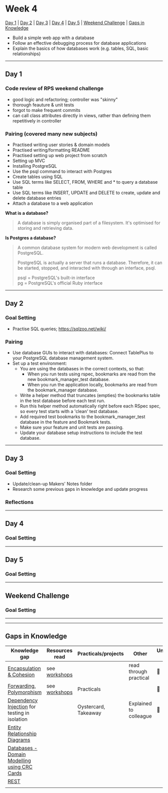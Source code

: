 # Week 4

[Day 1](#day-1) | [Day 2](#day-2) | [Day 3](#day-3) | [Day 4](#day-4) | [Day 5](#day-5) | [Weekend Challenge](#weekend-challenge) | [Gaps in Knowledge](#gaps-in-knowledge) 

- Build a simple web app with a database  
- Follow an effective debugging process for database applications  
- Explain the basics of how databases work (e.g. tables, SQL, basic relationships)  

---------

## Day 1

### Code review of RPS weekend challenge
- good logic and refactoring; controller was "skinny"
- thorough feauture & unit tests
- forgot to make frequent commits
- can call class attributes directly in views, rather than defining them repetitively in controller

### Pairing (covered many new subjects)
- Practised writing user stories & domain models
- Practised writing/formatting README
- Practised setting up web project from scratch
- Setting up MVC
- Installing PostgreSQL
- Use the psql command to interact with Postgres
- Create tables using SQL
- Use SQL terms like SELECT, FROM, WHERE and * to query a database table  
- Use SQL terms like INSERT, UPDATE and DELETE to create, update and delete database entries
- Attach a database to a web application
  
**What is a database?**

> A database is simply organised part of a filesystem. It's optimised for storing and retrieving data.

**Is Postgres a database?**

> A common database system for modern web development is called PostgreSQL.  
>   
> PostgreSQL is actually a server that runs a database. Therefore, it can be started, stopped, and interacted with through an interface, psql.  
>   
> psql = PostgreSQL's built-in interface  
> pg = PostgreSQL's official Ruby interface

----------

## Day 2

### Goal Setting
- Practise SQL queries; https://sqlzoo.net/wiki/  

### Pairing
- Use database GUIs to interact with databases: Connect TablePlus to your PostgreSQL database management system.  
- Set up a test environment:  
  - You are using the databases in the correct contexts, so that:  
    - When you run tests using rspec, bookmarks are read from the new bookmark_manager_test database.  
    - When you run the application locally, bookmarks are read from the bookmark_manager database.  
  - Write a helper method that truncates (empties) the bookmarks table in the test database before each test run.  
  - Run this helper method automatically right before each RSpec spec, so every test starts with a 'clean' test database.  
  - Add required test bookmarks to the bookmark_manager_test database in the feature and Bookmark tests.  
  - Make sure your feature and unit tests are passing.  
  - Update your database setup instructions to include the test database.

----------

## Day 3

### Goal Setting
- Update/clean-up Makers' Notes folder
- Research some previous gaps in knowledge and update progress

### Reflections

-----------

## Day 4

### Goal Setting



-----------  

## Day 5

### Goal Setting


-----------

## Weekend Challenge  

### Goal Setting 

  
------------------  
------------------  
  
  ## Gaps in Knowledge
  
| Knowledge gap | Resources read | Practicals/projects | Other | Understanding :vertical_traffic_light: |
| --- | --- | --- | --- | --- |
| [Encapsulation & Cohesion](https://github.com/makersacademy/skills-workshops/blob/master/practicals/object_oriented_design/encapsulation.md) | see [workshops](https://github.com/JKBero/Makers-Notes/blob/master/Workshops.md) | | read through practical | :green_book: |
| [Forwarding, Polymorphism](https://github.com/makersacademy/skills-workshops/blob/master/practicals/object_oriented_design/oo_relationships.md) | see [workshops](https://github.com/JKBero/Makers-Notes/blob/master/Workshops.md) | Practicals | | :green_book: |
| [Dependency Injection](https://github.com/makersacademy/skills-workshops/blob/master/practicals/object_oriented_design/dependency_injection.md) for testing in isolation | | Oystercard, Takeaway | Explained to colleague | :green_book: |
| [Entity Relationship Diagrams](https://github.com/makersacademy/skills-workshops/blob/master/practicals/databases/entity_relationship_diagrams.md) | | | | |
| [Databases - Domain Modelling using CRC Cards](https://github.com/makersacademy/skills-workshops/tree/master/week-4/domain_modelling_student_directory_using_crc_cards) | | | | |
| [REST](https://github.com/sjmog/rest)| | | | |
| | | | | |
